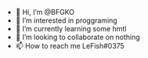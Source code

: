 - 👋 Hi, I’m @BFGKO
- 👀 I’m interested in proggraming
- 🌱 I’m currently learning some hmtl
- 💞️ I’m looking to collaborate on nothing
- 📫 How to reach me LeFish#0375

<!---
BFGKO/BFGKO is a ✨ special ✨ repository because its `README.md` (this file) appears on your GitHub profile.
You can click the Preview link to take a look at your changes.
--->
